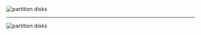 ![partition disks](https://user-images.githubusercontent.com/44519124/57970040-0c91be00-7985-11e9-9a1a-fb84dac638b7.png)

---

![partition disks](https://user-images.githubusercontent.com/44519124/57969380-fda80d00-797e-11e9-958e-4f88927809ee.png)

